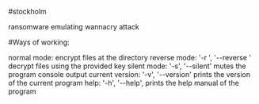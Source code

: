 #stockholm

ransomware emulating wannacry attack

#Ways of working:

normal mode: encrypt files at the directory
reverse mode: '-r ', '--reverse ' decrypt files using the provided key
silent mode: '-s', '--silent' mutes the program console output
current version: '-v', '--version' prints the version of the current program
help: '-h', '--help', prints the help manual of the program
